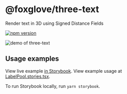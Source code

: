 # @foxglove/three-text

Render text in 3D using Signed Distance Fields

[![npm version](https://img.shields.io/npm/v/@foxglove/three-text.svg)](https://www.npmjs.com/package/@foxglove/three-text)

![demo of three-text](https://user-images.githubusercontent.com/14237/185552879-3301a9d0-d749-4b48-8fcd-ddfd8d0871f3.gif)

## Usage examples

View live example [in Storybook](https://main--62ff21ad11a55228f80a9365.chromatic.com/?path=/story/labelpool--basic). View example usage at [LabelPool.stories.tsx](./src/LabelPool.stories.tsx).

To run Storybook locally, run `yarn storybook`.
